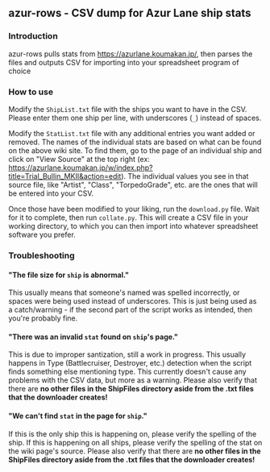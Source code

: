 ## azur-rows - CSV dump for Azur Lane ship stats

### Introduction

azur-rows pulls stats from https://azurlane.koumakan.jp/,
then parses the files and outputs CSV for importing
into your spreadsheet program of choice

### How to use

Modify the `ShipList.txt` file with the ships you want to have in the CSV.
Please enter them one ship per line, with underscores (`_`) instead of spaces.

Modify the `StatList.txt` file with any additional entries you want added or removed.
The names of the individual stats are based on what can be found on the above wiki site. To find them, go to the page of an individual ship and click on "View Source" at the top right (ex: https://azurlane.koumakan.jp/w/index.php?title=Trial_Bullin_MKII&action=edit). The individual values you see in that source file, like "Artist", "Class", "TorpedoGrade", etc. are the ones that will be entered into your CSV.

Once those have been modified to your liking, run the `download.py` file. Wait for it to complete, then run `collate.py`.  This will create a CSV file in your working directory, to which you can then import into whatever spreadsheet software you prefer.

### Troubleshooting

#### "The file size for `ship` is abnormal."

This usually means that someone's named was spelled incorrectly, or spaces were being used instead of underscores. This is just being used as a catch/warning - if the second part of the script works as intended, then you're probably fine.

#### "There was an invalid `stat` found on `ship`'s page."

This is due to improper santization, still a work in progress. This usually happens in Type (Battlecruiser, Destroyer, etc.) detection when the script finds something else mentioning type. This currently doesn't cause any problems with the CSV data, but more as a warning.
Please also verify that there are **no other files in the ShipFiles directory aside from the .txt files that the downloader creates!**

#### "We can't find `stat` in the page for `ship`."

If this is the only ship this is happening on, please verify the spelling of the ship. If this is happening on all ships, please verify the spelling of the stat on the wiki page's source. Please also verify that there are **no other files in the ShipFiles directory aside from the .txt files that the downloader creates!**